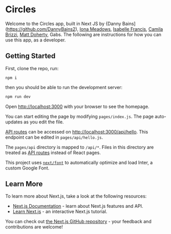 # Circles

Welcome to the Circles app, built in Next JS by {Danny Bains](https://github.com/DannyBains2), [Iona Meadows](https://github.com/ionajosephine), [Isabelle Francis](https://github.com/B2ella), [Camila Brizzi](https://github.com/sea-breezy), [Matt Doherty](https://github.com/matt190589/matt190589), Gabs. The following are instructions for how you can use this app, as a developer. 

## Getting Started

First, clone the repo, run:

```
npm i
```

then you should be able to run the development server:

```bash
npm run dev
```

Open [http://localhost:3000](http://localhost:3000) with your browser to see the homepage.

You can start editing the page by modifying `pages/index.js`. The page auto-updates as you edit the file.

[API routes](https://nextjs.org/docs/api-routes/introduction) can be accessed on [http://localhost:3000/api/hello](http://localhost:3000/api/hello). This endpoint can be edited in `pages/api/hello.js`.

The `pages/api` directory is mapped to `/api/*`. Files in this directory are treated as [API routes](https://nextjs.org/docs/api-routes/introduction) instead of React pages.

This project uses [`next/font`](https://nextjs.org/docs/basic-features/font-optimization) to automatically optimize and load Inter, a custom Google Font.

## Learn More

To learn more about Next.js, take a look at the following resources:

- [Next.js Documentation](https://nextjs.org/docs) - learn about Next.js features and API.
- [Learn Next.js](https://nextjs.org/learn) - an interactive Next.js tutorial.

You can check out [the Next.js GitHub repository](https://github.com/vercel/next.js/) - your feedback and contributions are welcome!


